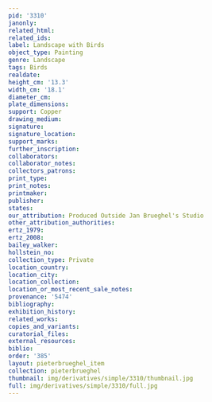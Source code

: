 ```yaml
---
pid: '3310'
janonly: 
related_html: 
related_ids: 
label: Landscape with Birds
object_type: Painting
genre: Landscape
tags: Birds
realdate: 
height_cm: '13.3'
width_cm: '18.1'
diameter_cm: 
plate_dimensions: 
support: Copper
drawing_medium: 
signature: 
signature_location: 
support_marks: 
further_inscription: 
collaborators: 
collaborator_notes: 
collectors_patrons: 
print_type: 
print_notes: 
printmaker: 
publisher: 
states: 
our_attribution: Produced Outside Jan Brueghel's Studio
other_attribution_authorities: 
ertz_1979: 
ertz_2008: 
bailey_walker: 
hollstein_no: 
collection_type: Private
location_country: 
location_city: 
location_collection: 
location_or_most_recent_sale_notes: 
provenance: '5474'
bibliography: 
exhibition_history: 
related_works: 
copies_and_variants: 
curatorial_files: 
external_resources: 
biblio: 
order: '385'
layout: pieterbrueghel_item
collection: pieterbrueghel
thumbnail: img/derivatives/simple/3310/thumbnail.jpg
full: img/derivatives/simple/3310/full.jpg
---
```

